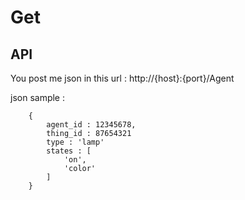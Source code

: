 # Get

<h2>API</h2>
<p>You post me json in this url : http://{host}:{port}/Agent</p>
<p>json sample : <br/>
<code>
    {
        agent_id : 12345678,
        thing_id : 87654321
        type : 'lamp'
        states : [
            'on',
            'color'
        ]
    }
</code>